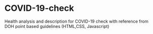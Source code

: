 # COVID-19-check
Health analysis and description for COVID-19 check with reference from DOH point based guidelines
(HTML,CSS, Javascript)
